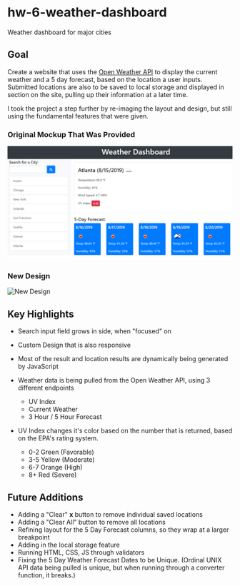 # hw-6-weather-dashboard
Weather dashboard for major cities

## Goal 
Create a website that uses the [Open Weather API](https://openweathermap.org/api) to display the current weather and a 5 day forecast, based on the location a user inputs. Submitted locations are also to be saved to local storage and displayed in section on the site, pulling up their information at a later time. 

I took the project a step further by re-imaging the layout and design, but still using the fundamental features that were given. 

### Original Mockup That Was Provided 
![Original Mockup](./assets/06-server-side-apis-homework-demo.png)

### New Design
![New Design](./assets/img/weather-dashboard.gif)

## Key Highlights 
* Search input field grows in side, when "focused" on

* Custom Design that is also responsive 

* Most of the result and location results are dynamically being generated by JavaScript

* Weather data is being pulled from the Open Weather API, using 3 different endpoints
    * UV Index
    * Current Weather 
    * 3 Hour / 5 Hour Forecast 

* UV Index changes it's color based on the number that is returned, based on the EPA's rating system. 
    * 0-2 Green (Favorable)
    * 3-5 Yellow (Moderate)
    * 6-7 Orange (High)
    * 8+ Red (Severe)


## Future Additions
* Adding a "Clear" **x** button to remove individual saved locations 
* Adding a "Clear All" button to remove all locations
* Refining layout for the 5 Day Forecast columns, so they wrap at a larger breakpoint 
* Adding in the local storage feature
* Running HTML, CSS, JS through validators
* Fixing the 5 Day Weather Forecast Dates to be Unique. (Ordinal UNIX API data being pulled is unique, but when running through a converter function, it breaks.)
